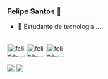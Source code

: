 ### Felipe Santos 👋

- 🔭 Estudante de tecnologia ...

<!-- <div align="center">
 <a href="https://github.com/felipesantos22">
  <img height="150em" src="https://github-readme-stats.vercel.app/api?username=felipesantos22&show_icons=true&theme=dark&include_all_commits=true&count_private=true"/>
  <img height="150em" src="https://github-readme-stats.vercel.app/api/top-langs/?username=felipesantos22&layout=compact&langs_count=7&theme=dark"/>
</div> -->

<div style="display: inline_block"><br>  
  <!--<img align="center" alt="felipe-React" height="30" width="40" src="https://raw.githubusercontent.com/devicons/devicon/master/icons/react/react-original.svg">-->   
  <img align="center" alt="felipe-CSS" height="30" width="40" src="https://cdn.jsdelivr.net/gh/devicons/devicon/icons/csharp/csharp-original.svg">
  <img align="center" alt="felipe-CSS" height="30" width="40" img src="https://cdn.jsdelivr.net/gh/devicons/devicon/icons/java/java-original.svg"> 
  <img align="center" alt="felipe-CSS" height="30" width="40" img src="https://cdn.jsdelivr.net/gh/devicons/devicon/icons/php/php-original.svg" >  
  <!--  <img align="center" alt="felipe-Js" height="30" width="40" src="https://cdn.jsdelivr.net/gh/devicons/devicon/icons/laravel/laravel-plain-wordmark.svg">  
  <img align="center" alt="felipe-Ts" height="30" width="40" src="https://cdn.jsdelivr.net/gh/devicons/devicon/icons/angularjs/angularjs-original.svg">
  <img align="center" alt="felipe-CSS" height="30" width="40" src="https://cdn.jsdelivr.net/gh/devicons/devicon/icons/codeigniter/codeigniter-plain-wordmark.svg">   
  <img align="center" alt="felipe-CSS" height="30" width="40" img src="https://cdn.jsdelivr.net/gh/devicons/devicon/icons/dotnetcore/dotnetcore-original.svg">
  <img align="center" alt="felipe-Js" height="30" width="40" src="https://cdn.jsdelivr.net/gh/devicons/devicon/icons/microsoftsqlserver/microsoftsqlserver-plain-wordmark.svg"">
  <img align="center" alt="felipe-CSS" height="30" width="40" img src="https://cdn.jsdelivr.net/gh/devicons/devicon/icons/spring/spring-original-wordmark.svg" >  
  <img align="center" alt="felipe-CSS" height="30" width="40" src="https://cdn.jsdelivr.net/gh/devicons/devicon/icons/mysql/mysql-original.svg">
  <img align="center" alt="felipe-Js" height="30" width="40" src="https://cdn.jsdelivr.net/gh/devicons/devicon/icons/laravel/laravel-plain-wordmark.svg">  
  <img align="center" alt="felipe-CSS" height="30" width="40" img src="https://cdn.jsdelivr.net/gh/devicons/devicon/icons/dotnetcore/dotnetcore-original.svg">-->

</div>   
<div>  
  <br>  
 <!--<a href="https://instagram.com/felipevsantos90" target="_blank"><img src="https://img.shields.io/badge/-Instagram-%23E4405F?style=for-the-badge&logo=instagram&logoColor=white" target="_blank"></a> -->
  <a href = "mailto:felipevs2018@gmail.com"><img src="https://img.shields.io/badge/-Gmail-%23333?style=for-the-badge&logo=gmail&logoColor=white" target="_blank"></a>
  <a href="https://www.linkedin.com/in/felipe-santos90" target="_blank"><img src="https://img.shields.io/badge/-LinkedIn-%230077B5?style=for-the-badge&logo=linkedin&logoColor=white" target="_blank"></a> 
 
  <!--![Snake animation](https://github.com/felipesantos22/felipesantos22/blob/output/github-contribution-grid-snake.svg)-->
 
</div>

